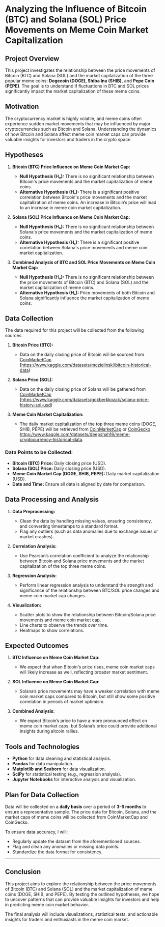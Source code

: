 # Analyzing the Influence of Bitcoin (BTC) and Solana (SOL) Price Movements on Meme Coin Market Capitalization

## Project Overview
This project investigates the relationship between the price movements of Bitcoin (BTC) and Solana (SOL) and the market capitalization of the three popular meme coins: **Dogecoin (DOGE), Shiba Inu (SHIB),** and **Pepe Coin (PEPE)**. The goal is to understand if fluctuations in BTC and SOL prices significantly impact the market capitalization of these meme coins.

## Motivation
The cryptocurrency market is highly volatile, and meme coins often experience sudden market movements that may be influenced by major cryptocurrencies such as Bitcoin and Solana. Understanding the dynamics of how Bitcoin and Solana affect meme coin market caps can provide valuable insights for investors and traders in the crypto space.

## Hypotheses
1. **Bitcoin (BTC) Price Influence on Meme Coin Market Cap:**
   - **Null Hypothesis (H₀):** There is no significant relationship between Bitcoin's price movements and the market capitalization of meme coins.
   - **Alternative Hypothesis (Hₐ):** There is a significant positive correlation between Bitcoin's price movements and the market capitalization of meme coins. An increase in Bitcoin’s price will lead to an increase in meme coin market capitalization.

2. **Solana (SOL) Price Influence on Meme Coin Market Cap:**
   - **Null Hypothesis (H₀):** There is no significant relationship between Solana's price movements and the market capitalization of meme coins.
   - **Alternative Hypothesis (Hₐ):** There is a significant positive correlation between Solana's price movements and meme coin market capitalization.

3. **Combined Analysis of BTC and SOL Price Movements on Meme Coin Market Cap:**
   - **Null Hypothesis (H₀):** There is no significant relationship between the price movements of Bitcoin (BTC) and Solana (SOL) and the market capitalization of meme coins.
   - **Alternative Hypothesis (Hₐ):** Price movements of both Bitcoin and Solana significantly influence the market capitalization of meme coins.

## Data Collection
The data required for this project will be collected from the following sources:

1. **Bitcoin Price (BTC):**
   - Data on the daily closing price of Bitcoin will be sourced from [CoinMarketCap](https://www.coinmarketcap.com) [https://www.kaggle.com/datasets/mczielinski/bitcoin-historical-data)


2. **Solana Price (SOL):**
   - Data on the daily closing price of Solana will be gathered from [CoinMarketCap](https://www.coinmarketcap.com) [https://www.kaggle.com/datasets/gokberkkozak/solana-price-history-sol-usd)

3. **Meme Coin Market Capitalization:**
   - The daily market capitalization of the top three meme coins (DOGE, SHIB, PEPE) will be retrieved from [CoinMarketCap](https://www.coinmarketcap.com) or [CoinGecko](https://www.coingecko.com) https://www.kaggle.com/datasets/deepshah16/meme-cryptocurrency-historical-data.

### Data Points to be Collected:
- **Bitcoin (BTC) Price:** Daily closing price (USD).
- **Solana (SOL) Price:** Daily closing price (USD).
- **Meme Coin Market Cap (DOGE, SHIB, PEPE):** Daily market capitalization (USD).
- **Date and Time:** Ensure all data is aligned by date for comparison.

## Data Processing and Analysis
1. **Data Preprocessing:**
   - Clean the data by handling missing values, ensuring consistency, and converting timestamps to a standard format.
   - Flag any outliers (such as data anomalies due to exchange issues or market crashes).
  
2. **Correlation Analysis:**
   - Use Pearson’s correlation coefficient to analyze the relationship between Bitcoin and Solana price movements and the market capitalization of the top three meme coins.
  
3. **Regression Analysis:**
   - Perform linear regression analysis to understand the strength and significance of the relationship between BTC/SOL price changes and meme coin market cap changes.
  
4. **Visualization:**
   - Scatter plots to show the relationship between Bitcoin/Solana price movements and meme coin market cap.
   - Line charts to observe the trends over time.
   - Heatmaps to show correlations.

## Expected Outcomes
1. **BTC Influence on Meme Coin Market Cap:**
   - We expect that when Bitcoin's price rises, meme coin market caps will likely increase as well, reflecting broader market sentiment.
  
2. **SOL Influence on Meme Coin Market Cap:**
   - Solana’s price movements may have a weaker correlation with meme coin market caps compared to Bitcoin, but still show some positive correlation in periods of market optimism.

3. **Combined Analysis:**
   - We expect Bitcoin’s price to have a more pronounced effect on meme coin market caps, but Solana’s price could provide additional insights during altcoin rallies.

## Tools and Technologies
- **Python** for data cleaning and statistical analysis.
- **Pandas** for data manipulation.
- **Matplotlib and Seaborn** for data visualization.
- **SciPy** for statistical testing (e.g., regression analysis).
- **Jupyter Notebooks** for interactive analysis and visualization.

## Plan for Data Collection
Data will be collected on a **daily basis** over a period of **3-6 months** to ensure a representative sample. The price data for Bitcoin, Solana, and the market caps of meme coins will be collected from CoinMarketCap and CoinGecko.

To ensure data accuracy, I will:
- Regularly update the dataset from the aforementioned sources.
- Flag and clean any anomalies or missing data points.
- Standardize the data format for consistency.

---

## Conclusion
This project aims to explore the relationship between the price movements of Bitcoin (BTC) and Solana (SOL) and the market capitalization of meme coins (DOGE, SHIB, and PEPE). By testing the outlined hypotheses, we hope to uncover patterns that can provide valuable insights for investors and help in predicting meme coin market behavior.

The final analysis will include visualizations, statistical tests, and actionable insights for traders and enthusiasts in the meme coin market.
